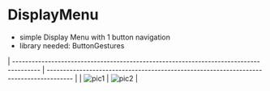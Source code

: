 # DisplayMenu

* simple Display Menu with 1 button navigation
* library needed: ButtonGestures

| -------------------------------------------------------------------------------------- | -------------------------------------------------------------------------------------- |
| ![pic1](https://github.com/fyrus7/FyrusEasyMenu/blob/main/image/IMG20231116092829.jpg) | ![pic2](https://github.com/fyrus7/FyrusEasyMenu/blob/main/image/IMG20231116092730.jpg) |

